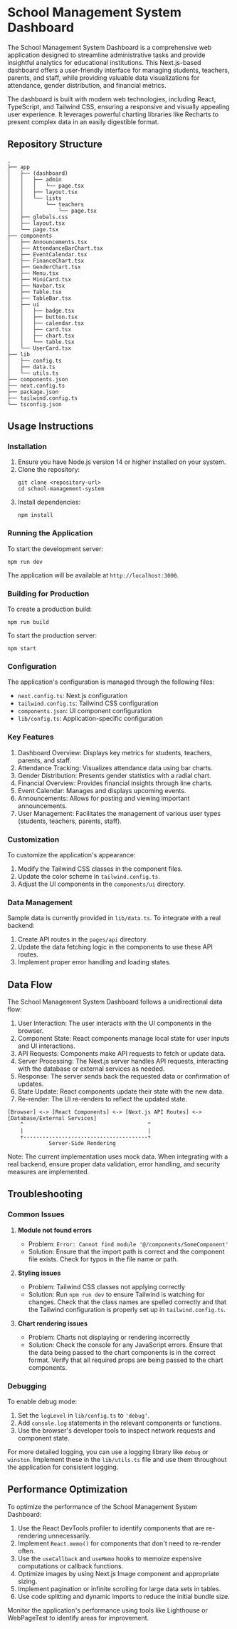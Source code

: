 # School Management System Dashboard

The School Management System Dashboard is a comprehensive web application designed to streamline administrative tasks and provide insightful analytics for educational institutions. This Next.js-based dashboard offers a user-friendly interface for managing students, teachers, parents, and staff, while providing valuable data visualizations for attendance, gender distribution, and financial metrics.

The dashboard is built with modern web technologies, including React, TypeScript, and Tailwind CSS, ensuring a responsive and visually appealing user experience. It leverages powerful charting libraries like Recharts to present complex data in an easily digestible format.

## Repository Structure

```
.
├── app
│   ├── (dashboard)
│   │   ├── admin
│   │   │   └── page.tsx
│   │   ├── layout.tsx
│   │   └── lists
│   │       └── teachers
│   │           └── page.tsx
│   ├── globals.css
│   ├── layout.tsx
│   └── page.tsx
├── components
│   ├── Announcements.tsx
│   ├── AttendanceBarChart.tsx
│   ├── EventCalendar.tsx
│   ├── FinanceChart.tsx
│   ├── GenderChart.tsx
│   ├── Menu.tsx
│   ├── MiniCard.tsx
│   ├── Navbar.tsx
│   ├── Table.tsx
│   ├── TableBar.tsx
│   ├── ui
│   │   ├── badge.tsx
│   │   ├── button.tsx
│   │   ├── calendar.tsx
│   │   ├── card.tsx
│   │   ├── chart.tsx
│   │   └── table.tsx
│   └── UserCard.tsx
├── lib
│   ├── config.ts
│   ├── data.ts
│   └── utils.ts
├── components.json
├── next.config.ts
├── package.json
├── tailwind.config.ts
└── tsconfig.json
```

## Usage Instructions

### Installation

1. Ensure you have Node.js version 14 or higher installed on your system.
2. Clone the repository:
   ```
   git clone <repository-url>
   cd school-management-system
   ```
3. Install dependencies:
   ```
   npm install
   ```

### Running the Application

To start the development server:

```
npm run dev
```

The application will be available at `http://localhost:3000`.

### Building for Production

To create a production build:

```
npm run build
```

To start the production server:

```
npm start
```

### Configuration

The application's configuration is managed through the following files:

- `next.config.ts`: Next.js configuration
- `tailwind.config.ts`: Tailwind CSS configuration
- `components.json`: UI component configuration
- `lib/config.ts`: Application-specific configuration

### Key Features

1. Dashboard Overview: Displays key metrics for students, teachers, parents, and staff.
2. Attendance Tracking: Visualizes attendance data using bar charts.
3. Gender Distribution: Presents gender statistics with a radial chart.
4. Financial Overview: Provides financial insights through line charts.
5. Event Calendar: Manages and displays upcoming events.
6. Announcements: Allows for posting and viewing important announcements.
7. User Management: Facilitates the management of various user types (students, teachers, parents, staff).

### Customization

To customize the application's appearance:

1. Modify the Tailwind CSS classes in the component files.
2. Update the color scheme in `tailwind.config.ts`.
3. Adjust the UI components in the `components/ui` directory.

### Data Management

Sample data is currently provided in `lib/data.ts`. To integrate with a real backend:

1. Create API routes in the `pages/api` directory.
2. Update the data fetching logic in the components to use these API routes.
3. Implement proper error handling and loading states.

## Data Flow

The School Management System Dashboard follows a unidirectional data flow:

1. User Interaction: The user interacts with the UI components in the browser.
2. Component State: React components manage local state for user inputs and UI interactions.
3. API Requests: Components make API requests to fetch or update data.
4. Server Processing: The Next.js server handles API requests, interacting with the database or external services as needed.
5. Response: The server sends back the requested data or confirmation of updates.
6. State Update: React components update their state with the new data.
7. Re-render: The UI re-renders to reflect the updated state.

```
[Browser] <-> [React Components] <-> [Next.js API Routes] <-> [Database/External Services]
    ^                                       ^
    |                                       |
    +---------------------------------------+
             Server-Side Rendering
```

Note: The current implementation uses mock data. When integrating with a real backend, ensure proper data validation, error handling, and security measures are implemented.

## Troubleshooting

### Common Issues

1. **Module not found errors**
   - Problem: `Error: Cannot find module '@/components/SomeComponent'`
   - Solution: Ensure that the import path is correct and the component file exists. Check for typos in the file name or path.

2. **Styling issues**
   - Problem: Tailwind CSS classes not applying correctly
   - Solution: Run `npm run dev` to ensure Tailwind is watching for changes. Check that the class names are spelled correctly and that the Tailwind configuration is properly set up in `tailwind.config.ts`.

3. **Chart rendering issues**
   - Problem: Charts not displaying or rendering incorrectly
   - Solution: Check the console for any JavaScript errors. Ensure that the data being passed to the chart components is in the correct format. Verify that all required props are being passed to the chart components.

### Debugging

To enable debug mode:

1. Set the `logLevel` in `lib/config.ts` to `'debug'`.
2. Add `console.log` statements in the relevant components or functions.
3. Use the browser's developer tools to inspect network requests and component state.

For more detailed logging, you can use a logging library like `debug` or `winston`. Implement these in the `lib/utils.ts` file and use them throughout the application for consistent logging.

## Performance Optimization

To optimize the performance of the School Management System Dashboard:

1. Use the React DevTools profiler to identify components that are re-rendering unnecessarily.
2. Implement `React.memo()` for components that don't need to re-render often.
3. Use the `useCallback` and `useMemo` hooks to memoize expensive computations or callback functions.
4. Optimize images by using Next.js Image component and appropriate sizing.
5. Implement pagination or infinite scrolling for large data sets in tables.
6. Use code splitting and dynamic imports to reduce the initial bundle size.

Monitor the application's performance using tools like Lighthouse or WebPageTest to identify areas for improvement.